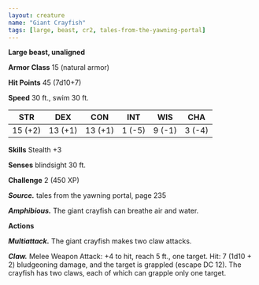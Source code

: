 ```yaml
---
layout: creature
name: "Giant Crayfish"
tags: [large, beast, cr2, tales-from-the-yawning-portal]
---
```


**Large beast, unaligned**

**Armor Class** 15 (natural armor)

**Hit Points** 45 (7d10+7)

**Speed** 30 ft., swim 30 ft.

|   STR   |   DEX   |   CON   |   INT   |   WIS   |   CHA   |
|:-----:|:-----:|:-----:|:-----:|:-----:|:-----:|
| 15 (+2) | 13 (+1) | 13 (+1) | 1 (-5) | 9 (-1) | 3 (-4) |

**Skills** Stealth +3

**Senses** blindsight 30 ft.

**Challenge** 2 (450 XP)

***Source.*** tales from the yawning portal,  page 235

***Amphibious.*** The giant crayfish can breathe air and water.

**Actions**

***Multiattack.*** The giant crayfish makes two claw attacks.

***Claw.*** Melee Weapon Attack: +4 to hit, reach 5 ft., one target. Hit: 7 (1d10 + 2) bludgeoning damage, and the target is grappled (escape DC 12). The crayfish has two claws, each of which can grapple only one target.

